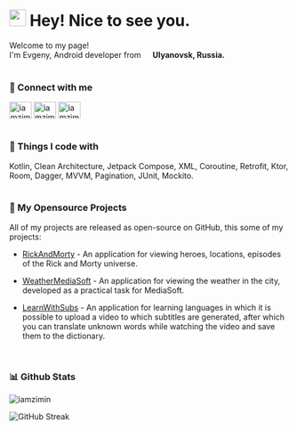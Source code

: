 <h1><img src="https://emojis.slackmojis.com/emojis/images/1531849430/4246/blob-sunglasses.gif?1531849430" width="30"/> Hey! Nice to see you.</h1>


<p>Welcome to my page! </br> I'm Evgeny, Android developer from <img src="https://www.svgrepo.com/show/401732/flag-for-russia.svg" width="13"/> <b>Ulyanovsk, Russia.</b>
<br>
<br>


<h3>🤙 Connect with me</h3>
<p align="left">
<a href="https://t.me/iamzimin" target="blank"><img align="center" src="https://www.svgrepo.com/show/452115/telegram.svg" alt="iamzimin" height="30" width="40" /></a>
<a href="https://instagram.com/iamzimin" target="blank"><img align="center" src="https://www.svgrepo.com/show/452229/instagram-1.svg" alt="iamzimin" height="30" width="40" /></a>
<a href="https://vk.com/iamzimin" target="blank"><img align="center" src="https://www.svgrepo.com/show/303449/vk-1-logo.svg" alt="iamzimin" height="30" width="40" /></a>
<br>
<br>


<h3>🔨 Things I code with</h3>
Kotlin, Clean Architecture, Jetpack Compose, XML, Coroutine, Retrofit, Ktor, Room, Dagger, MVVM, Pagination, JUnit, Mockito.
<br>
<br>


<h3>📝 My Opensource Projects</h3>
All of my projects are released as open-source on GitHub, this some of my projects:

- [RickAndMorty](https://github.com/iamzimin/RickAndMorty) - An application for viewing heroes, locations, episodes of the Rick and Morty universe.

- [WeatherMediaSoft](https://github.com/iamzimin/WeatherMediaSoft) - An application for viewing the weather in the city, developed as a practical task for MediaSoft.

- [LearnWithSubs](https://github.com/iamzimin/LearnWithSubs) - An application for learning languages in which it is possible to upload a video to which subtitles are generated, after which you can translate unknown words while watching the video and save them to the dictionary.
<br>



<h3>📊 Github Stats</h3>
  
<img src="https://github-readme-stats.vercel.app/api?username=iamzimin&show_icons=true&theme=gotham" alt="iamzimin">

![GitHub Streak](http://github-readme-streak-stats.herokuapp.com?user=iamzimin&theme=dark&background=000000)


